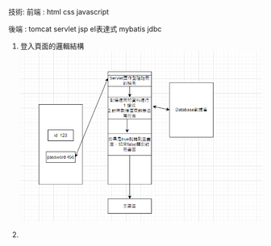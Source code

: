 技術:
前端 : html css javascript

後端 : tomcat servlet jsp el表達式 mybatis jdbc

1. 登入頁面的邏輯結構
![img.png](img.png)

2. 
